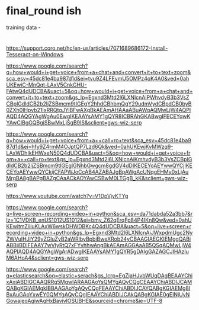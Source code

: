 # final_round ish
 
training data - 

#
https://support.coro.net/hc/en-us/articles/7071689686172-Install-Tesseract-on-Windows

https://www.google.com/search?q=how+would+i+get+voice+from+a+chat+and+convert+it+to+text+zoom&sca_esv=45dc81e4ba987d1d&ei=tvu9Z4LFEvmU5OMPz4qK4A0&ved=0ahUKEwiC-MnQqt-LAxV5CnkGHU-FAtwQ4dUDCBA&uact=5&oq=how+would+i+get+voice+from+a+chat+and+convert+it+to+text+zoom&gs_lp=Egxnd3Mtd2l6LXNlcnAiPWhvdyB3b3VsZCBpIGdldCB2b2ljZSBmcm9tIGEgY2hhdCBhbmQgY29udmVydCBpdCB0byB0ZXh0IHpvb21IxRRQtgJYiBFwAXgBkAEAmAHAAaABuAWqAQMwLjW4AQPIAQD4AQGYAgWgAu0EwgIKEAAYsAMY1gQYR8ICBRAhGKABwgIFECEYqwKYAwCIBgGQBgiSBwMxLjSgB9IS&sclient=gws-wiz-serp



https://www.google.com/search?q=how+would+i+get+voice+from+a++call+ro+text&sca_esv=45dc81e4ba987d1d&ei=hfy9Z4rmM4OJptQP7Lzd6Qk&ved=0ahUKEwjKvMWzq9-LAxWDhIkEHWxeN50Q4dUDCBA&uact=5&oq=how+would+i+get+voice+from+a++call+ro+text&gs_lp=Egxnd3Mtd2l6LXNlcnAiKmhvdyB3b3VsZCBpIGdldCB2b2ljZSBmcm9tIGEgIGNhbGwgcm8gdGV4dDIKECEYoAEYwwQYCjIKECEYoAEYwwQYCkijCFAPWJoCcAB4AZABAJgBpAWgAcUNqgEHMy0xLjAuMrgBA8gBAPgBAZgCAaACkAOYAwCSBwM0LTGgB_kK&sclient=gws-wiz-serp 

https://www.youtube.com/watch?v=V1DpVjyKTYg

https://www.google.com/search?q=live+screen+recording+video+in+python&sca_esv=da71dabda52a3bb7&rlz=1C1VDKB_enUS1012US1012&ei=bmy_Z62qErqFp84P4IKn8Qw&ved=0ahUKEwitmZiiiuKLAxW6wskDHWDBKc4Q4dUDCBA&uact=5&oq=live+screen+recording+video+in+python&gs_lp=Egxnd3Mtd2l6LXNlcnAiJWxpdmUgc2NyZWVuIHJlY29yZGluZyB2aWRlbyBpbiBweXRob24yCBAAGIAEGKIEMggQABiABBiiBDIFEAAY7wVIyRtQ7xFYvhhwAngBkAEAmAGGAaAB5QSqAQMwLjW4AQPIAQD4AQGYAgWgArADwgIKEAAYsAMY1gQYR5gDAIgGAZAGCJIHAzIuM6AHoA4&sclient=gws-wiz-serp



https://www.google.com/search?q=elasticsearch&oq=elastic+serach&gs_lcrp=EgZjaHJvbWUqDAgBEAAYChixAxiABDIGCAAQRRg5MgwIARAAGAoYsQMYgAQyCQgCEAAYChiABDIJCAMQABgKGIAEMgkIBBAAGAoYgAQyCQgFEAAYChiABDIJCAYQABgKGIAEMg8IBxAuGAoYxwEY0QMYgAQyCQgIEAAYChiABDIJCAkQABgKGIAE0gEINjUyNGowajeoAgiwAgHxBavivlOSUBHE&sourceid=chrome&ie=UTF-8